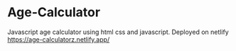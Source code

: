 # Age-Calculator
Javascript age calculator using html css and javascript. Deployed on netlify https://age-calculatorz.netlify.app/
